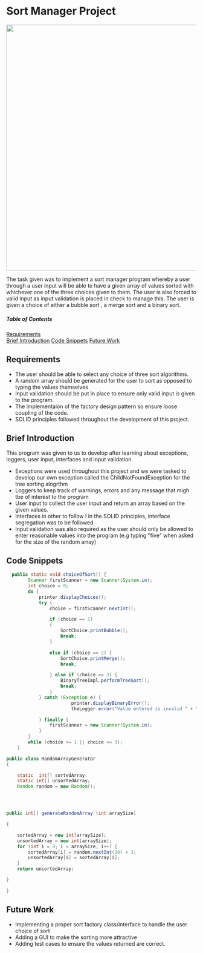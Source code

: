 # Sort Manager Project
<img src = "https://embed-ssl.wistia.com/deliveries/70d6f4e10e2badb5ef394f00c17ad2bc1c14f6e7.jpg" width = "650px" >

The task given was to implement a sort manager program whereby a user through a user input will be able to have a given array of values sorted with whichever one of the three choices given to them. The user is also forced to valid input as input validation is placed in check to manage this. The user is given a choice of either a bubble sort , a merge sort and a binary sort.


##### Table of Contents  
[Requirements](#requirements)  
[Brief Introduction](#brief-introduction) 
[Code Snippets](#code-snippets) 
[Future Work](#future-work) 




 
  

## Requirements 
- The user should be able to select any choice of three sort algorithms.
- A random array should be generated for the user to sort as opposed to typing the values themselves
- Input validation should be put in place to ensure only valid input is given to the program.
- The implementaion of the factory design pattern so ensure loose coupling of the code.
- SOLID principles followed throughout the development of this project.

## Brief Introduction

This program was given to us to develop after learning about exceptions, loggers, user input, interfaces and input validation.

- Exceptions were used throughout this project and we were tasked to develop our own exception called the ChildNotFoundException for the tree sorting alogrthm
- Loggers to keep track of warnings, errors and any message that migh tbe of interest to the program
- User input to collect the user input and return an array based on the given values.
- Interfaces in other to follow I in the SOLID principles, interface segregation was to be followed
- Input validation was also required as the user should only be allowed to enter reasonable values into the program (e.g typing "five" when asked for the size of the random array)


## Code Snippets

```java
  public static void choiceOfSort() {
        Scanner firstScanner = new Scanner(System.in);
        int choice = 0;
        do {
            printer.displayChoices();
            try {
                choice = firstScanner.nextInt();

                if (choice == 1)
                {
                    SortChoice.printBubble();
                    break;
                }

                else if (choice == 2) {
                    SortChoice.printMerge();
                    break;

                } else if (choice == 3) {
                    BinaryTreeImpl.performTreeSort();
                    break;
                }
            } catch (Exception e) {
                        printer.displayBinaryError();
                        theLogger.error("Value entered is invalid " + " " + e.getMessage());

            } finally {
                firstScanner = new Scanner(System.in);
            }
        }
        while (choice >= 1 || choice <= 3);
    }
```

```java
public class RandomArrayGenerator
{

    static  int[] sortedArray;
    static int[] unsortedArray;
    Random random = new Random();




public int[] generateRandomArray (int arraySize)

{

    sortedArray = new int[arraySize];
    unsortedArray = new int[arraySize];
    for (int i = 0; i < arraySize; i++) {
        sortedArray[i] = random.nextInt(20) + 1;
        unsortedArray[i] = sortedArray[i];
    }
    return unsortedArray;

}

}
```

## Future Work

- Implementing a proper sort factory class/interface to handle the user choice of sort
- Adding a GUI to make the sorting more attractive
- Adding test cases to ensure the values returned are correct.
